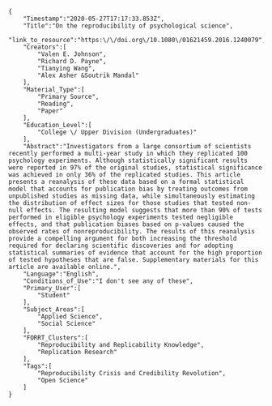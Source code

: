 
    {
        "Timestamp":"2020-05-27T17:17:33.853Z",
        "Title":"On the reproducibility of psychological science",
        "link_to_resource":"https:\/\/doi.org\/10.1080\/01621459.2016.1240079",
        "Creators":[
            "Valen E. Johnson",
            "Richard D. Payne",
            "Tianying Wang",
            "Alex Asher &Soutrik Mandal"
        ],
        "Material_Type":[
            "Primary Source",
            "Reading",
            "Paper"
        ],
        "Education_Level":[
            "College \/ Upper Division (Undergraduates)"
        ],
        "Abstract":"Investigators from a large consortium of scientists recently performed a multi-year study in which they replicated 100 psychology experiments. Although statistically significant results were reported in 97% of the original studies, statistical significance was achieved in only 36% of the replicated studies. This article presents a reanalysis of these data based on a formal statistical model that accounts for publication bias by treating outcomes from unpublished studies as missing data, while simultaneously estimating the distribution of effect sizes for those studies that tested non-null effects. The resulting model suggests that more than 90% of tests performed in eligible psychology experiments tested negligible effects, and that publication biases based on p-values caused the observed rates of nonreproducibility. The results of this reanalysis provide a compelling argument for both increasing the threshold required for declaring scientific discoveries and for adopting statistical summaries of evidence that account for the high proportion of tested hypotheses that are false. Supplementary materials for this article are available online.",
        "Language":"English",
        "Conditions_of_Use":"I don't see any of these",
        "Primary_User":[
            "Student"
        ],
        "Subject_Areas":[
            "Applied Science",
            "Social Science"
        ],
        "FORRT_Clusters":[
            "Reproducibility and Replicability Knowledge",
            "Replication Research"
        ],
        "Tags":[
            "Reproducibility Crisis and Credibility Revolution",
            "Open Science"
        ]
    }

